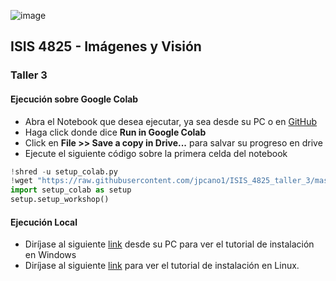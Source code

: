 ![image](https://docs.google.com/uc?export=download&id=15DUc09hFGqR8qcpYiN1OajRNaASmiL6d)
## **ISIS 4825 - Imágenes y Visión**
### **Taller 3**
#### **Ejecución sobre Google Colab**
- Abra el Notebook que desea ejecutar, ya sea desde su PC o en [GitHub](https://github.com/jpcano1/ISIS_4825_taller_3.git)
- Haga click donde dice **Run in Google Colab**
- Click en **File >> Save a copy in Drive...** para salvar su progreso en drive
- Ejecute el siguiente código sobre la primera celda del notebook
```python
!shred -u setup_colab.py
!wget "https://raw.githubusercontent.com/jpcano1/ISIS_4825_taller_3/master/setup_colab.py" -O setup_colab.py
import setup_colab as setup
setup.setup_workshop()
```

#### **Ejecución Local**
- Diríjase al siguiente [link](https://youtu.be/VwsWVfRjLYE) desde su PC para ver el tutorial de instalación en Windows
- Diríjase al siguiente [link](https://youtu.be/Kz8xeY9TN-c) para ver el tutorial de instalación en Linux.

